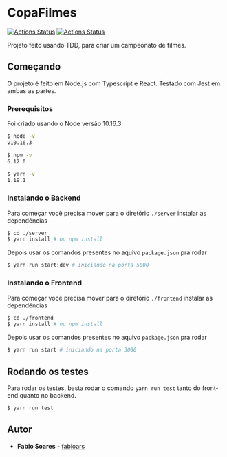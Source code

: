 # CopaFilmes
[![Actions Status](https://github.com/fabioars/CopaFilmes/workflows/frontend/badge.svg)](https://github.com/fabioars/CopaFilmes/actions)
[![Actions Status](https://github.com/fabioars/CopaFilmes/workflows/backend/badge.svg)](https://github.com/fabioars/CopaFilmes/actions)

Projeto feito usando TDD, para criar um campeonato de filmes.

## Começando

O projeto é feito em Node.js com Typescript e React. Testado com Jest em ambas as partes.

### Prerequisitos

Foi criado usando o Node versão 10.16.3

```sh
$ node -v
v10.16.3

$ npm -v
6.12.0

$ yarn -v
1.19.1
```

### Instalando o Backend

Para começar você precisa mover para o diretório `./server` instalar as dependências

```sh
$ cd ./server
$ yarn install # ou npm install

```

Depois usar os comandos presentes no aquivo `package.json` pra rodar

```sh
$ yarn run start:dev # iniciando na porta 5000
```


### Instalando o Frontend

Para começar você precisa mover para o diretório `./frontend` instalar as dependências

```sh
$ cd ./frontend
$ yarn install # ou npm install

```

Depois usar os comandos presentes no aquivo `package.json` pra rodar

```sh
$ yarn run start # iniciando na porta 3000
```

## Rodando os testes

Para rodar os testes, basta rodar o comando `yarn run test` tanto do front-end quanto no backend.

```sh
$ yarn run test
```

## Autor

* **Fabio Soares** - [fabioars](https://github.com/fabioars)
